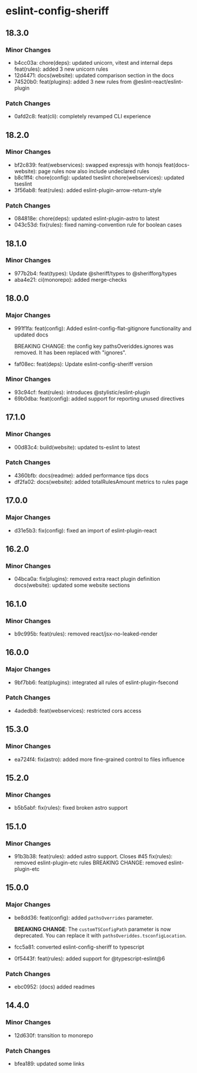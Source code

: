 # eslint-config-sheriff

## 18.3.0

### Minor Changes

- b4cc03a: chore(deps): updated unicorn, vitest and internal deps
  feat(rules): added 3 new unicorn rules
- 12d4471: docs(website): updated comparison section in the docs
- 74520b0: feat(plugins): added 3 new rules from @eslint-react/eslint-plugin

### Patch Changes

- 0afd2c8: feat(cli): completely revamped CLI experience

## 18.2.0

### Minor Changes

- bf2c839: feat(webservices): swapped expressjs with honojs
  feat(docs-website): page rules now also include undeclared rules
- b8c1ff4: chore(config): updated tseslint
  chore(webservices): updated tseslint
- 3f56ab8: feat(rules): added eslint-plugin-arrow-return-style

### Patch Changes

- 084818e: chore(deps): updated eslint-plugin-astro to latest
- 043c53d: fix(rules): fixed naming-convention rule for boolean cases

## 18.1.0

### Minor Changes

- 977b2b4: feat(types): Update @sheriff/types to @sherifforg/types
- aba4e21: ci(monorepo): added merge-checks

## 18.0.0

### Major Changes

- 991f1fa: feat(config): Added eslint-config-flat-gitignore functionality and updated docs

  BREAKING CHANGE: the config key pathsOveriddes.ignores was removed. It has been replaced with "ignores".

- faf08ec: feat(deps): Update eslint-config-sheriff version

### Minor Changes

- 93c94cf: feat(rules): introduces @stylistic/eslint-plugin
- 69b0dba: feat(config): added support for reporting unused directives

## 17.1.0

### Minor Changes

- 00d83c4: build(website): updated ts-eslint to latest

### Patch Changes

- 4360bfb: docs(readme): added performance tips docs
- df2fa02: docs(website): added totalRulesAmount metrics to rules page

## 17.0.0

### Major Changes

- d31e5b3: fix(config): fixed an import of eslint-plugin-react

## 16.2.0

### Minor Changes

- 04bca0a: fix(plugins): removed extra react plugin definition
  docs(website): updated some website sections

## 16.1.0

### Minor Changes

- b9c995b: feat(rules): removed react/jsx-no-leaked-render

## 16.0.0

### Major Changes

- 9bf7bb6: feat(plugins): integrated all rules of eslint-plugin-fsecond

### Patch Changes

- 4adedb8: feat(webservices): restricted cors access

## 15.3.0

### Minor Changes

- ea724f4: fix(astro): added more fine-grained control to files influence

## 15.2.0

### Minor Changes

- b5b5abf: fix(rules): fixed broken astro support

## 15.1.0

### Minor Changes

- 91b3b38: feat(rules): added astro support. Closes #45
  fix(rules): removed eslint-plugin-etc rules
  BREAKING CHANGE: removed eslint-plugin-etc

## 15.0.0

### Major Changes

- be8dd36: feat(config): added `pathsOverrides` parameter.

  **BREAKING CHANGE**: The `customTSConfigPath` parameter is now deprecated. You can replace it with `pathsOveriddes.tsconfigLocation`.

- fcc5a81: converted eslint-config-sheriff to typescript
- 0f5443f: feat(rules): added support for @typescript-eslint@6

### Patch Changes

- ebc0952: (docs) added readmes

## 14.4.0

### Minor Changes

- 12d630f: transition to monorepo

### Patch Changes

- bfea189: updated some links
